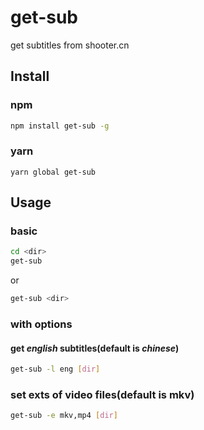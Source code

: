 # get-sub

get subtitles from shooter.cn

## Install

### npm

```bash
npm install get-sub -g
```
### yarn

```
yarn global get-sub
```

## Usage

### basic

```bash
cd <dir>
get-sub
```

or

```bash
get-sub <dir>
```

### with options

#### get *english* subtitles(default is *chinese*)

```bash
get-sub -l eng [dir]
```

### set exts of video files(default is mkv)

```bash
get-sub -e mkv,mp4 [dir]
```


